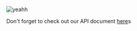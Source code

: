 ![yeahh](https://media2.giphy.com/media/s2qXK8wAvkHTO/giphy.gif)

Don't forget to check out our API document [here](https://docs.getchannel.co/)s
